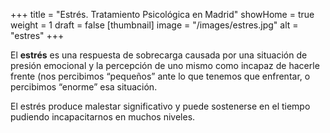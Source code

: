 +++
title = "Estrés. Tratamiento Psicológica en Madrid"
showHome = true
weight = 1
draft = false
[thumbnail]
image = "/images/estres.jpg"
alt = "estres"
+++

El **estrés** es una respuesta de sobrecarga causada por una situación de presión emocional y la percepción de uno mismo como incapaz de hacerle frente (nos percibimos “pequeños” ante lo que tenemos que enfrentar, o percibimos “enorme” esa situación.

El estrés produce malestar significativo y puede sostenerse en el tiempo pudiendo incapacitarnos en muchos niveles.